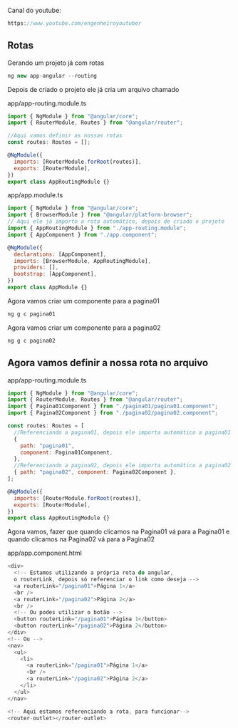 Canal do youtube:

```js
https://www.youtube.com/engenheiroyoutuber
```

## Rotas

Gerando um projeto já com rotas

```js
ng new app-angular --routing
```

Depois de criado o projeto ele já cria um arquivo chamado

app/app-routing.module.ts

```js
import { NgModule } from "@angular/core";
import { RouterModule, Routes } from "@angular/router";

//Aqui vamos definir as nossas rotas
const routes: Routes = [];

@NgModule({
  imports: [RouterModule.forRoot(routes)],
  exports: [RouterModule],
})
export class AppRoutingModule {}
```

app/app.module.ts

```js
import { NgModule } from "@angular/core";
import { BrowserModule } from "@angular/platform-browser";
// Aqui ele já importo a rota automático, depois de criado o projeto
import { AppRoutingModule } from "./app-routing.module";
import { AppComponent } from "./app.component";

@NgModule({
  declarations: [AppComponent],
  imports: [BrowserModule, AppRoutingModule],
  providers: [],
  bootstrap: [AppComponent],
})
export class AppModule {}
```

Agora vamos criar um componente para a pagina01

```js
ng g c pagina01
```

Agora vamos criar um componente para a pagina02

```js
ng g c pagina02
```

## Agora vamos definir a nossa rota no arquivo

app/app-routing.module.ts

```js
import { NgModule } from "@angular/core";
import { RouterModule, Routes } from "@angular/router";
import { Pagina01Component } from "./pagina01/pagina01.component";
import { Pagina02Component } from "./pagina02/pagina02.component";

const routes: Routes = [
  //Referenciando a pagina01, depois ele importa automático a pagina01
  {
    path: "pagina01",
    component: Pagina01Component,
  },
  //Referenciando a pagina02, depois ele importa automático a pagina02
  { path: "pagina02", component: Pagina02Component },
];

@NgModule({
  imports: [RouterModule.forRoot(routes)],
  exports: [RouterModule],
})
export class AppRoutingModule {}
```

Agora vamos, fazer que quando clicamos na Pagina01 vá para a Pagina01 e quando
clicamos na Pagina02 vá para a Pagina02

app/app.component.html

```js
<div>
  <!-- Estamos utilizando a própria rota do angular,
  o routerLink, depois só referenciar o link como deseja -->
  <a routerLink="/pagina01">Página 1</a>
  <br />
  <a routerLink="/pagina02">Página 2</a>
  <br />
  <!-- Ou podes utilizar o botão -->
  <button routerLink="/pagina01">Página 1</button>
  <button routerLink="/pagina02">Página 2</button>
</div>
<!-- Ou -->
<nav>
  <ul>
    <li>
      <a routerLink="/pagina01">Página 1</a>
      <br />
      <a routerLink="/pagina02">Página 2</a>
    </li>
  </ul>
</nav>

<!-- Aqui estamos referenciando a rota, para funcionar-->
<router-outlet></router-outlet>
```
